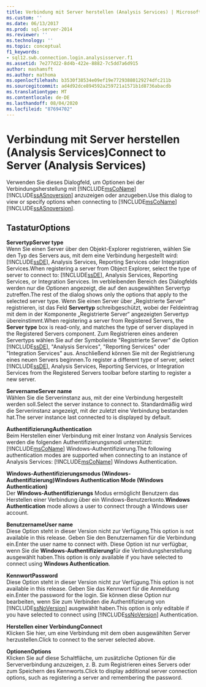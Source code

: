 ```yaml
---
title: Verbindung mit Server herstellen (Analysis Services) | Microsoft-Dokumentation
ms.custom: ''
ms.date: 06/13/2017
ms.prod: sql-server-2014
ms.reviewer: ''
ms.technology: ''
ms.topic: conceptual
f1_keywords:
- sql12.swb.connection.login.analysisserver.f1
ms.assetid: 7e277d22-8d4b-422e-8882-7c5dd7a6d915
author: mashamsft
ms.author: mathoma
ms.openlocfilehash: b3530f38534e09ef19e77293880129274dfc211b
ms.sourcegitcommit: ad4d92dce894592a259721a1571b1d8736abacdb
ms.translationtype: MT
ms.contentlocale: de-DE
ms.lasthandoff: 08/04/2020
ms.locfileid: "87694702"
---
```

# <a name="connect-to-server-analysis-services"></a><span data-ttu-id="60b15-102">Verbindung mit Server herstellen (Analysis Services)</span><span class="sxs-lookup"><span data-stu-id="60b15-102">Connect to Server (Analysis Services)</span></span>
  <span data-ttu-id="60b15-103">Verwenden Sie dieses Dialogfeld, um Optionen bei der Verbindungsherstellung mit [!INCLUDE[msCoName](../includes/msconame-md.md)] [!INCLUDE[ssASnoversion](../includes/ssasnoversion-md.md)] anzuzeigen oder anzugeben.</span><span class="sxs-lookup"><span data-stu-id="60b15-103">Use this dialog to view or specify options when connecting to [!INCLUDE[msCoName](../includes/msconame-md.md)] [!INCLUDE[ssASnoversion](../includes/ssasnoversion-md.md)].</span></span>  
  
## <a name="options"></a><span data-ttu-id="60b15-104">Tastatur</span><span class="sxs-lookup"><span data-stu-id="60b15-104">Options</span></span>  
 <span data-ttu-id="60b15-105">**Servertyp**</span><span class="sxs-lookup"><span data-stu-id="60b15-105">**Server type**</span></span>  
 <span data-ttu-id="60b15-106">Wenn Sie einen Server über den Objekt-Explorer registrieren, wählen Sie den Typ des Servers aus, mit dem eine Verbindung hergestellt wird: [!INCLUDE[ssDE](../includes/ssde-md.md)], Analysis Services, Reporting Services oder Integration Services.</span><span class="sxs-lookup"><span data-stu-id="60b15-106">When registering a server from Object Explorer, select the type of server to connect to: [!INCLUDE[ssDE](../includes/ssde-md.md)], Analysis Services, Reporting Services, or Integration Services.</span></span> <span data-ttu-id="60b15-107">Im verbleibenden Bereich des Dialogfelds werden nur die Optionen angezeigt, die auf den ausgewählten Servertyp zutreffen.</span><span class="sxs-lookup"><span data-stu-id="60b15-107">The rest of the dialog shows only the options that apply to the selected server type.</span></span> <span data-ttu-id="60b15-108">Wenn Sie einen Server über „Registrierte Server“ registrieren, ist das Feld **Servertyp** schreibgeschützt, wobei der Feldeintrag mit dem in der Komponente „Registrierte Server“ angezeigten Servertyp übereinstimmt.</span><span class="sxs-lookup"><span data-stu-id="60b15-108">When registering a server from Registered Servers, the **Server type** box is read-only, and matches the type of server displayed in the Registered Servers component.</span></span> <span data-ttu-id="60b15-109">Zum Registrieren eines anderen Servertyps wählen Sie auf der Symbolleiste "Registrierte Server" die Option [!INCLUDE[ssDE](../includes/ssde-md.md)], "Analysis Services", "Reporting Services" oder "Integration Services" aus. Anschließend können Sie mit der Registrierung eines neuen Servers beginnen.</span><span class="sxs-lookup"><span data-stu-id="60b15-109">To register a different type of server, select [!INCLUDE[ssDE](../includes/ssde-md.md)], Analysis Services, Reporting Services, or Integration Services from the Registered Servers toolbar before starting to register a new server.</span></span>  
  
 <span data-ttu-id="60b15-110">**Servername**</span><span class="sxs-lookup"><span data-stu-id="60b15-110">**Server name**</span></span>  
 <span data-ttu-id="60b15-111">Wählen Sie die Serverinstanz aus, mit der eine Verbindung hergestellt werden soll.</span><span class="sxs-lookup"><span data-stu-id="60b15-111">Select the server instance to connect to.</span></span> <span data-ttu-id="60b15-112">Standardmäßig wird die Serverinstanz angezeigt, mit der zuletzt eine Verbindung bestanden hat.</span><span class="sxs-lookup"><span data-stu-id="60b15-112">The server instance last connected to is displayed by default.</span></span>  
  
 <span data-ttu-id="60b15-113">**Authentifizierung**</span><span class="sxs-lookup"><span data-stu-id="60b15-113">**Authentication**</span></span>  
 <span data-ttu-id="60b15-114">Beim Herstellen einer Verbindung mit einer Instanz von Analysis Services werden die folgenden Authentifizierungsmodi unterstützt: [!INCLUDE[msCoName](../includes/msconame-md.md)] Windows-Authentifizierung.</span><span class="sxs-lookup"><span data-stu-id="60b15-114">The following authentication modes are supported when connecting to an instance of Analysis Services: [!INCLUDE[msCoName](../includes/msconame-md.md)] Windows Authentication.</span></span>  
  
 <span data-ttu-id="60b15-115">**Windows-Authentifizierungsmodus (Windows-Authentifizierung)**</span><span class="sxs-lookup"><span data-stu-id="60b15-115">**Windows Authentication Mode (Windows Authentication)**</span></span>  
 <span data-ttu-id="60b15-116">Der **Windows-Authentifizierungs** Modus ermöglicht Benutzern das Herstellen einer Verbindung über ein Windows-Benutzerkonto.</span><span class="sxs-lookup"><span data-stu-id="60b15-116">**Windows Authentication** mode allows a user to connect through a Windows user account.</span></span>  
  
 <span data-ttu-id="60b15-117">**Benutzername**</span><span class="sxs-lookup"><span data-stu-id="60b15-117">**User name**</span></span>  
 <span data-ttu-id="60b15-118">Diese Option steht in dieser Version nicht zur Verfügung.</span><span class="sxs-lookup"><span data-stu-id="60b15-118">This option is not available in this release.</span></span> <span data-ttu-id="60b15-119">Geben Sie den Benutzernamen für die Verbindung ein.</span><span class="sxs-lookup"><span data-stu-id="60b15-119">Enter the user name to connect with.</span></span> <span data-ttu-id="60b15-120">Diese Option ist nur verfügbar, wenn Sie die **Windows-Authentifizierung**für die Verbindungsherstellung ausgewählt haben.</span><span class="sxs-lookup"><span data-stu-id="60b15-120">This option is only available if you have selected to connect using **Windows Authentication**.</span></span>  
  
 <span data-ttu-id="60b15-121">**Kennwort**</span><span class="sxs-lookup"><span data-stu-id="60b15-121">**Password**</span></span>  
 <span data-ttu-id="60b15-122">Diese Option steht in dieser Version nicht zur Verfügung.</span><span class="sxs-lookup"><span data-stu-id="60b15-122">This option is not available in this release.</span></span> <span data-ttu-id="60b15-123">Geben Sie das Kennwort für die Anmeldung ein.</span><span class="sxs-lookup"><span data-stu-id="60b15-123">Enter the password for the login.</span></span> <span data-ttu-id="60b15-124">Sie können diese Option nur bearbeiten, wenn Sie zum Verbinden die Authentifizierung von [!INCLUDE[ssNoVersion](../includes/ssnoversion-md.md)] ausgewählt haben.</span><span class="sxs-lookup"><span data-stu-id="60b15-124">This option is only editable if you have selected to connect using [!INCLUDE[ssNoVersion](../includes/ssnoversion-md.md)] Authentication.</span></span>  
  
 <span data-ttu-id="60b15-125">**Herstellen einer Verbindung**</span><span class="sxs-lookup"><span data-stu-id="60b15-125">**Connect**</span></span>  
 <span data-ttu-id="60b15-126">Klicken Sie hier, um eine Verbindung mit dem oben ausgewählten Server herzustellen.</span><span class="sxs-lookup"><span data-stu-id="60b15-126">Click to connect to the server selected above.</span></span>  
  
 <span data-ttu-id="60b15-127">**Optionen**</span><span class="sxs-lookup"><span data-stu-id="60b15-127">**Options**</span></span>  
 <span data-ttu-id="60b15-128">Klicken Sie auf diese Schaltfläche, um zusätzliche Optionen für die Serververbindung anzuzeigen, z. B. zum Registrieren eines Servers oder zum Speichern des Kennworts.</span><span class="sxs-lookup"><span data-stu-id="60b15-128">Click to display additional server connection options, such as registering a server and remembering the password.</span></span>  
  
  
